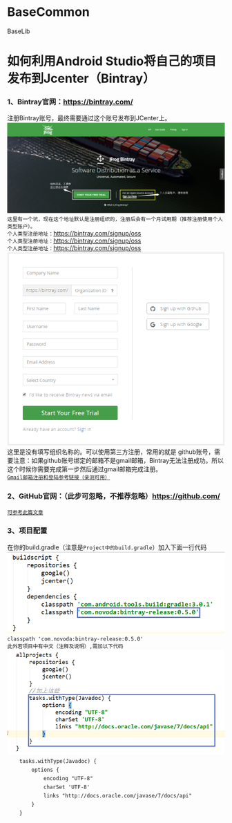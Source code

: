 # BaseCommon
BaseLib
# 如何利用Android Studio将自己的项目发布到Jcenter（Bintray）
<!--##### 一、准备工作-->
### 1、Bintray官网：https://bintray.com/
注册Bintray账号，最终需要通过这个账号发布到JCenter上。
![organization](https://github.com/l6yang/BaseCommon/blob/master/images/organization.png?raw=true)
`这里有一个坑，现在这个地址默认是注册组织的，注册后会有一个月试用期（推荐注册使用个人类型账户）。`
<br>`个人类型注册地址：`https://bintray.com/signup/oss
<br>`个人类型注册地址：`https://bintray.com/signup/oss
<br>`个人类型注册地址：`https://bintray.com/signup/oss
![personal](https://github.com/l6yang/BaseCommon/blob/master/images/personal.png?raw=true)
<br>这里是没有填写组织名称的。可以使用第三方注册，常用的就是 github账号，需要注意：如果github账号绑定的邮箱不是gmail邮箱，Bintray无法注册成功。所以这个时候你需要完成第一步然后通过gmail邮箱完成注册。
<br>[`Gmail邮箱注册和登陆参考链接（亲测可用）`](https://jingyan.baidu.com/article/36d6ed1f63b9831bce48837f.html)
### 2、GitHub官网：（此步可忽略，不推荐忽略）https://github.com/
[`可参考此篇文章`](http://blog.csdn.net/p10010/article/details/51336332)
### 3、项目配置
在你的build.gradle（注意是`Project中的build.gradle`）加入下面一行代码
![build.gradle](https://github.com/l6yang/BaseCommon/blob/master/images/build.png?raw=true)
<br>`classpath 'com.novoda:bintray-release:0.5.0'`
<br>`此外若项目中有中文（注释及说明）,需加以下代码`
![utf8](https://github.com/l6yang/BaseCommon/blob/master/images/utf8.png?raw=true)
<br>　　`tasks.withType(Javadoc) {`
<br>　　　　`options {`
<br>　　　　　　`encoding "UTF-8"`
<br>　　　　　　`charSet 'UTF-8'`
<br>　　　　　　`links "http://docs.oracle.com/javase/7/docs/api"`
<br>　　　　`}`
<br>　　`}`
<br>

